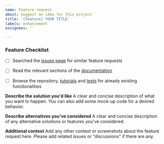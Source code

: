 ```yaml
---
name: Feature request
about: Suggest an idea for this project
title: '[feature] YOUR TITLE'
labels: enhancement
assignees: ''

---
```


<!--- **PLEASE READ:** When submitting here, please ensure you've completed the following checklist and checked the boxes to confirm. Feature requests without it may be closed. Thanks! --->

### Feature Checklist
* [ ] Searched the [issues page](https://github.com/e2nIEE/pandapower/issues) for similar feature requests
* [ ] Read the relevant sections of the [documentation](https://pandapower.readthedocs.io/en/latest/about.html) 
* [ ] Browse the repository, [tutorials](https://github.com/e2nIEE/pandapower/tree/develop/tutorials) and [tests](https://github.com/e2nIEE/pandapower/tree/develop/pandapower/test) for already existing functionalities


**Describe the solution you'd like**
A clear and concise description of what you want to happen. You can also add some mock-up code for a desired behavior.

**Describe alternatives you've considered**
A clear and concise description of any alternative solutions or features you've considered.

**Additional context**
Add any other context or screenshots about the feature request here. Please add related issues or "discussions" if there are any.
